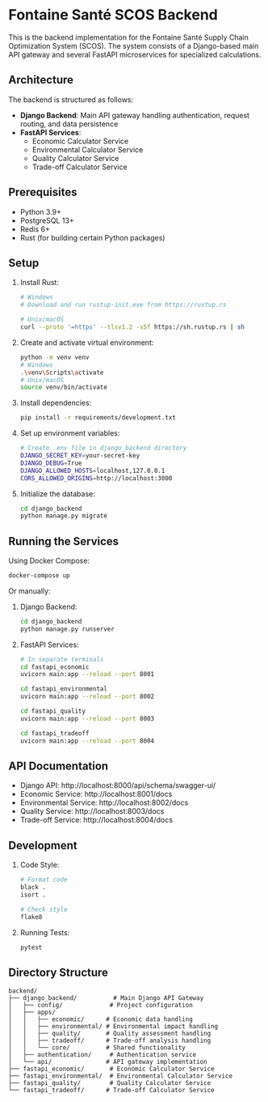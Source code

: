 # Fontaine Santé SCOS Backend

This is the backend implementation for the Fontaine Santé Supply Chain Optimization System (SCOS). The system consists of a Django-based main API gateway and several FastAPI microservices for specialized calculations.

## Architecture

The backend is structured as follows:

- **Django Backend**: Main API gateway handling authentication, request routing, and data persistence
- **FastAPI Services**:
  - Economic Calculator Service
  - Environmental Calculator Service
  - Quality Calculator Service
  - Trade-off Calculator Service

## Prerequisites

- Python 3.9+
- PostgreSQL 13+
- Redis 6+
- Rust (for building certain Python packages)

## Setup

1. Install Rust:
   ```bash
   # Windows
   # Download and run rustup-init.exe from https://rustup.rs

   # Unix/macOS
   curl --proto '=https' --tlsv1.2 -sSf https://sh.rustup.rs | sh
   ```

2. Create and activate virtual environment:
   ```bash
   python -m venv venv
   # Windows
   .\venv\Scripts\activate
   # Unix/macOS
   source venv/bin/activate
   ```

3. Install dependencies:
   ```bash
   pip install -r requirements/development.txt
   ```

4. Set up environment variables:
   ```bash
   # Create .env file in django_backend directory
   DJANGO_SECRET_KEY=your-secret-key
   DJANGO_DEBUG=True
   DJANGO_ALLOWED_HOSTS=localhost,127.0.0.1
   CORS_ALLOWED_ORIGINS=http://localhost:3000
   ```

5. Initialize the database:
   ```bash
   cd django_backend
   python manage.py migrate
   ```

## Running the Services

Using Docker Compose:
```bash
docker-compose up
```

Or manually:

1. Django Backend:
   ```bash
   cd django_backend
   python manage.py runserver
   ```

2. FastAPI Services:
   ```bash
   # In separate terminals
   cd fastapi_economic
   uvicorn main:app --reload --port 8001

   cd fastapi_environmental
   uvicorn main:app --reload --port 8002

   cd fastapi_quality
   uvicorn main:app --reload --port 8003

   cd fastapi_tradeoff
   uvicorn main:app --reload --port 8004
   ```

## API Documentation

- Django API: http://localhost:8000/api/schema/swagger-ui/
- Economic Service: http://localhost:8001/docs
- Environmental Service: http://localhost:8002/docs
- Quality Service: http://localhost:8003/docs
- Trade-off Service: http://localhost:8004/docs

## Development

1. Code Style:
   ```bash
   # Format code
   black .
   isort .

   # Check style
   flake8
   ```

2. Running Tests:
   ```bash
   pytest
   ```

## Directory Structure

```
backend/
├── django_backend/          # Main Django API Gateway
│   ├── config/             # Project configuration
│   ├── apps/              
│   │   ├── economic/      # Economic data handling
│   │   ├── environmental/ # Environmental impact handling
│   │   ├── quality/       # Quality assessment handling
│   │   ├── tradeoff/      # Trade-off analysis handling
│   │   └── core/          # Shared functionality
│   ├── authentication/     # Authentication service
│   └── api/               # API gateway implementation
├── fastapi_economic/       # Economic Calculator Service
├── fastapi_environmental/  # Environmental Calculator Service
├── fastapi_quality/        # Quality Calculator Service
└── fastapi_tradeoff/      # Trade-off Calculator Service
``` 